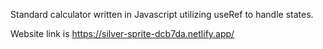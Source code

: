 Standard calculator written in Javascript utilizing useRef to handle states. 

Website link is https://silver-sprite-dcb7da.netlify.app/

